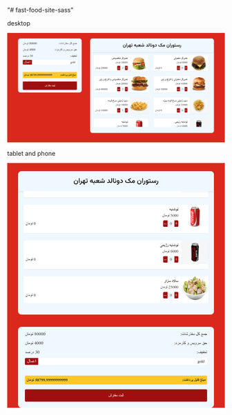 "# fast-food-site-sass"

desktop

![Alt text](<src/img/127.0.0.1_5500_index.html (3).png>)

tablet and phone

![Alt text](<src/img/127.0.0.1_5500_index.html (4).png>)
